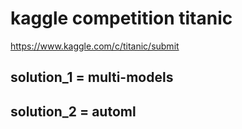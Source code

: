 # kaggle competition titanic

https://www.kaggle.com/c/titanic/submit

## solution_1 = multi-models 
## solution_2 = automl
